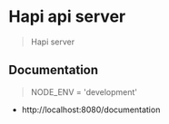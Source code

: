 # Hapi api server

> Hapi server

## Documentation
> NODE_ENV = 'development'
- http://localhost:8080/documentation
